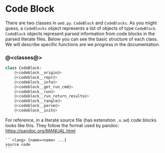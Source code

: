 # Code Block

There are two classes in `omd.py`. `CodeBlock` and `CodeBlocks`. As you might guess, a `CodeBlocks` object represents a list of objects of type `CodeBlock`. `CodeBlock` objects represent parsed information from code blocks in the parsed literate files. Below you can see the basic structure of each class. We will describe specific functions are we progress in the documentation.

### @<classes@>

```python {name=class__codeblock}
class CodeBlock:
    @<codeblock__origin@>
    @<codeblock__repr@>
    @<codeblock__info@>
    @<codeblock__get_run_cmd@>
    @<codeblock__run@>
    @<codeblock__run_return_results@>
    @<codeblock__tangle@>
    @<codeblock__parse@>
    @<codeblock__init@>
```

For reference, in a literate source file (has extenstion `.o.md`) code blocks looks like this. They follow the format used by pandoc: https://pandoc.org/MANUAL.html

``````
```<lang> {name=<name> ...}
source code
```
``````
